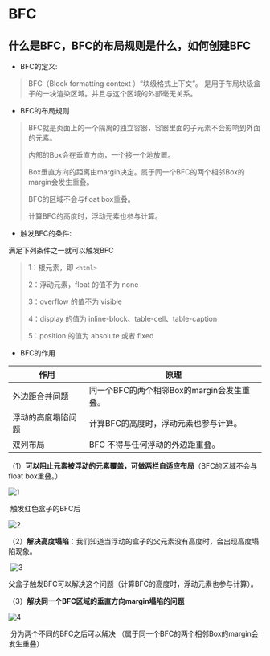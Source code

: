 # BFC

## 什么是BFC，BFC的布局规则是什么，如何创建BFC

* BFC的定义:

>  BFC（Block formatting context ）“块级格式上下文”。 是用于布局块级盒子的一块渲染区域。并且与这个区域的外部毫无关系。

* BFC的布局规则

> BFC就是页面上的一个隔离的独立容器，容器里面的子元素不会影响到外面的元素。
>
> 内部的Box会在垂直方向，一个接一个地放置。
>
> Box垂直方向的距离由margin决定。属于同一个BFC的两个相邻Box的margin会发生重叠。
>
> BFC的区域不会与float box重叠。
>
> 计算BFC的高度时，浮动元素也参与计算。

* 触发BFC的条件:

满足下列条件之一就可以触发BFC

> 1：根元素，即 `<html>`
>
> 2：浮动元素，float 的值不为 none
>
> 3：overflow 的值不为 visible
>
> 4：display 的值为 inline-block、table-cell、table-caption
>
> 5：position 的值为 absolute 或者 fixed

* BFC的作用

| 作用               | 原理                                       |
| ------------------ | ------------------------------------------ |
| 外边距合并问题     | 同一个BFC的两个相邻Box的margin会发生重叠。 |
| 浮动的高度塌陷问题 | 计算BFC的高度时，浮动元素也参与计算。      |
| 双列布局           | BFC 不得与任何浮动的外边距重叠。           |

（1）**可以阻止元素被浮动的元素覆盖，可做两栏自适应布局**（BFC的区域不会与float box重叠。）

![1](https://img-blog.csdnimg.cn/20190428161126130.png)

​       触发红色盒子的BFC后

![2](https://img-blog.csdnimg.cn/20190428161306268.png)

（2）**解决高度塌陷**：我们知道当浮动的盒子的父元素没有高度时，会出现高度塌陷现象。

​                                   ![3](https://img-blog.csdnimg.cn/20190428162141491.png)

​           父盒子触发BFC可以解决这个问题（计算BFC的高度时，浮动元素也参与计算）。

（3）**解决同一个BFC区域的垂直方向margin塌陷的问题** 

![4](https://img-blog.csdnimg.cn/20190428165048481.png?x-oss-process=image/watermark,type_ZmFuZ3poZW5naGVpdGk,shadow_10,text_aHR0cHM6Ly9ibG9nLmNzZG4ubmV0L3FxXzQxMjU3MTI5,size_16,color_FFFFFF,t_70)

​           分为两个不同的BFC之后可以解决 （属于同一个BFC的两个相邻Box的margin会发生重叠）



 

 

 

 